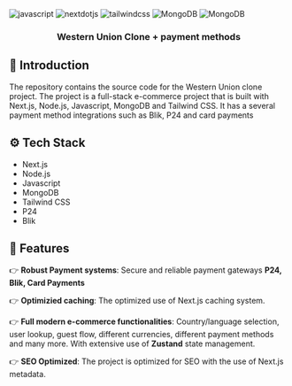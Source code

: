 <div>

  <div>
    <img src="https://img.shields.io/badge/-Javascript-black?style=for-the-badge&logoColor=white&logo=javascript&color=" alt="javascript" />
    <img src="https://img.shields.io/badge/-Next_._JS-black?style=for-the-badge&logoColor=white&logo=nextdotjs&color=000000" alt="nextdotjs" />
    <img src="https://img.shields.io/badge/-Tailwind_CSS-black?style=for-the-badge&logoColor=white&logo=tailwindcss&color=06B6D4" alt="tailwindcss" />
    <img src="https://img.shields.io/badge/-MongoDB-black?style=for-the-badge&logoColor=white&logo=MongoDB&color=124" alt="MongoDB" />
    <img src="https://img.shields.io/badge/-p24-black?style=for-the-badge&logoColor=white&logo=p24&color=424" alt="MongoDB" />

  </div>

  <h3 align="center">Western Union Clone + payment methods</h3>
</div>

## <a name="introduction">🤖 Introduction</a>

The repository contains the source code for the Western Union clone project. The project is a full-stack e-commerce project that is built with Next.js, Node.js, Javascript, MongoDB and Tailwind CSS. It has a several payment method integrations such as Blik, P24 and card payments

## <a name="tech-stack">⚙️ Tech Stack</a>

- Next.js
- Node.js
- Javascript
- MongoDB
- Tailwind CSS
- P24
- Blik

## <a name="features">🔋 Features</a>

👉 **Robust Payment systems**: Secure and reliable payment gateways **P24, Blik, Card Payments**

👉 **Optimizied caching**: The optimized use of Next.js caching system.

👉 **Full modern e-commerce functionalities**: Country/language selection, user lookup, guest flow, different currencies, different payment methods and many more. With extensive use of **Zustand** state management.

👉 **SEO Optimized**: The project is optimized for SEO with the use of Next.js metadata.
